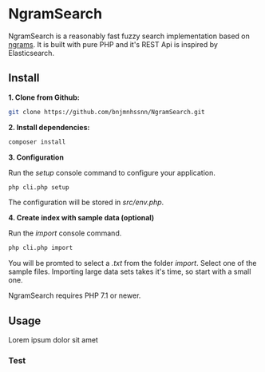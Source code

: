 NgramSearch
===========

NgramSearch is a reasonably fast fuzzy search implementation based on [ngrams]. It is built with pure PHP and it's REST Api is inspired by Elasticsearch. 

Install
-------

**1. Clone from Github:**

```sh
git clone https://github.com/bnjmnhssnn/NgramSearch.git
```

**2. Install dependencies:**

```sh
composer install
```

**3. Configuration**

Run the *setup* console command to configure your application. 

```sh
php cli.php setup
```
The configuration will be stored in *src/env.php*.

**4. Create index with sample data (optional)**

Run the *import* console command. 

```sh
php cli.php import
```
You will be promted to select a *.txt* from the folder *import*. Select one of the sample files. Importing large data sets takes it's time, so start with a small one.

NgramSearch requires PHP 7.1 or newer.

Usage
-----

Lorem ipsum dolor sit amet

### Test




[ngrams]: https://en.wikipedia.org/wiki/N-gram "n-grams"
